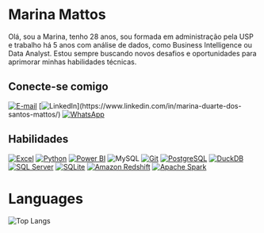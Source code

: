 # Marina Mattos

Olá, sou a Marina, tenho 28 anos, sou formada em administração pela USP e trabalho há 5 anos com análise de dados, como Business Intelligence ou Data Analyst. Estou sempre buscando novos desafios e oportunidades para aprimorar minhas habilidades técnicas.


## Conecte-se comigo
[![E-mail](https://img.shields.io/badge/Gmail-D14836?style=for-the-badge&logo=gmail&logoColor=white)](mailto:marinadsmattos@gmail.com)
[![LinkedIn](https://img.shields.io/badge/-LinkedIn-%230077B5?style=for-the-badge&logo=linkedin&logoColor=white")](https://www.linkedin.com/in/marina-duarte-dos-santos-mattos/)
[![WhatsApp](https://img.shields.io/badge/WhatsApp-25D366?style=for-the-badge&logo=whatsapp&logoColor=white)](https://api.whatsapp.com/send/?phone=5519996084313&text&type=phone_number&app_absent=0)



## Habilidades

[![Excel](https://img.shields.io/badge/Excel-217346?style=for-the-badge&logo=microsoft-excel&logoColor=white)](https://www.microsoft.com/en-us/microsoft-365/excel)
[![Python](https://img.shields.io/badge/Python-3776AB?style=for-the-badge&logo=python&logoColor=white)](https://www.python.org/)
[![Power BI](https://img.shields.io/badge/Power%20BI-F2C811?style=for-the-badge&logo=powerbi&logoColor=black)](https://powerbi.microsoft.com/)
![MySQL](https://img.shields.io/badge/mysql-000?style=for-the-badge&logo=mysql&logoColor=white)
[![Git](https://img.shields.io/badge/Git-000?style=for-the-badge&logo=git&logoColor=E94D5F)](https://git-scm.com/doc) 
[![PostgreSQL](https://img.shields.io/badge/PostgreSQL-316192?style=for-the-badge&logo=postgresql&logoColor=white)](https://www.postgresql.org/)
[![DuckDB](https://img.shields.io/badge/DuckDB-000000?style=for-the-badge&logo=duckdb&logoColor=white)](https://duckdb.org/)
[![SQL Server](https://img.shields.io/badge/SQL%20Server-CC2927?style=for-the-badge&logo=microsoft-sql-server&logoColor=white)](https://www.microsoft.com/en-us/sql-server)
[![SQLite](https://img.shields.io/badge/SQLite-003B57?style=for-the-badge&logo=sqlite&logoColor=white)](https://www.sqlite.org/index.html)
[![Amazon Redshift](https://img.shields.io/badge/Amazon%20Redshift-232F3E?style=for-the-badge&logo=amazon-redshift&logoColor=white)](https://aws.amazon.com/redshift/)
[![Apache Spark](https://img.shields.io/badge/Apache%20Spark-E25A1C?style=for-the-badge&logo=apachespark&logoColor=white)](https://spark.apache.org/)


# Languages
![Top Langs](https://github-readme-stats-git-masterrstaa-rickstaa.vercel.app/api/top-langs/?username=MARINAMATTOS&layout=compact&bg_color=000&border_color=30A3DC&title_color=E94D5F&text_color=FFF)
